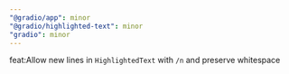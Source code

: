```yaml
---
"@gradio/app": minor
"@gradio/highlighted-text": minor
"gradio": minor
---
```


feat:Allow new lines in `HighlightedText` with `/n` and preserve whitespace
